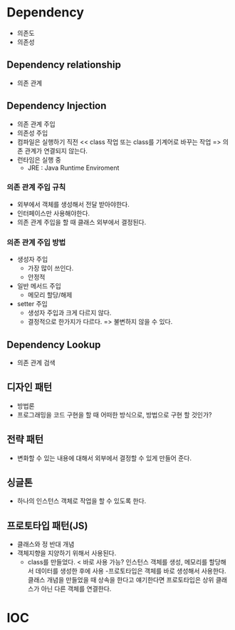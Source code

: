# Dependency
- 의존도
- 의존성

## Dependency relationship
- 의존 관계

## Dependency Injection
- 의존 관계 주입
- 의존성 주입
- 컴파일은 실행하기 직전 << class 작업 또는 class를 기계어로 바꾸는 작업 => 의존 관계가 연결되지 않는다.
- 런타임은 실행 중
  - JRE : Java Runtime Enviroment

### 의존 관계 주입 규칙
- 외부에서 객체를 생성해서 전달 받아야한다.
- 인터페이스만 사용해야한다.
- 의존 관계 주입을 할 때 클래스 외부에서 결정된다.

### 의존 관계 주입 방법
- 생성자 주입
  - 가장 많이 쓰인다.
  - 안정적
- 일반 메서드 주입
  - 메모리 할당/해제
- setter 주입
  - 생성자 주입과 크게 다르지 않다.
  - 결정적으로 한가지가 다르다. => 불변하지 않을 수 있다.
  
## Dependency Lookup
- 의존 관계 검색

## 디자인 패턴
- 방법론
- 프로그래밍을 코드 구현을 할 때 어떠한 방식으로,
방법으로 구현 할 것인가?

## 전략 패턴
- 변화할 수 있는 내용에 대해서 외부에서 결정할 수 있게 만들어 준다.

## 싱글톤
- 하나의 인스턴스 객체로 작업을 할 수 있도록 한다.

## 프로토타입 패턴(JS)
- 클래스와 정 반대 개념
- 객체지향을 지양하기 위해서 사용된다.
  - class를 만들었다. < 바로 사용 가능?
  인스턴스 객체를 생성, 메모리를 할당해서 데이터를 생성한 후에 사용
  -프로토타입은 객체를 바로 생성해서 사용한다.
  클래스 개념을 만들었을 때 상속을 한다고 얘기한다면 프로토타입은
  상위 클래스가 아닌 다른 객체를 연결한다.
  



# IOC
